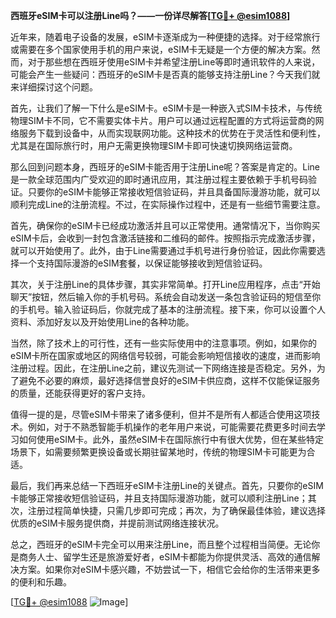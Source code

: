 **西班牙eSIM卡可以注册Line吗？——一份详尽解答[[TG💪+ @esim1088](https://t.me/s/esim1088)]**

近年来，随着电子设备的发展，eSIM卡逐渐成为一种便捷的选择。对于经常旅行或需要在多个国家使用手机的用户来说，eSIM卡无疑是一个方便的解决方案。然而，对于那些想在西班牙使用eSIM卡并希望注册Line等即时通讯软件的人来说，可能会产生一些疑问：西班牙的eSIM卡是否真的能够支持注册Line？今天我们就来详细探讨这个问题。

首先，让我们了解一下什么是eSIM卡。eSIM卡是一种嵌入式SIM卡技术，与传统物理SIM卡不同，它不需要实体卡片。用户可以通过远程配置的方式将运营商的网络服务下载到设备中，从而实现联网功能。这种技术的优势在于灵活性和便利性，尤其是在国际旅行时，用户无需更换物理SIM卡即可快速切换网络运营商。

那么回到问题本身，西班牙的eSIM卡能否用于注册Line呢？答案是肯定的。Line是一款全球范围内广受欢迎的即时通讯应用，其注册过程主要依赖于手机号码验证。只要你的eSIM卡能够正常接收短信验证码，并且具备国际漫游功能，就可以顺利完成Line的注册流程。不过，在实际操作过程中，还是有一些细节需要注意。

首先，确保你的eSIM卡已经成功激活并且可以正常使用。通常情况下，当你购买eSIM卡后，会收到一封包含激活链接和二维码的邮件。按照指示完成激活步骤，就可以开始使用了。此外，由于Line需要通过手机号进行身份验证，因此你需要选择一个支持国际漫游的eSIM套餐，以保证能够接收到短信验证码。

其次，关于注册Line的具体步骤，其实非常简单。打开Line应用程序，点击“开始聊天”按钮，然后输入你的手机号码。系统会自动发送一条包含验证码的短信至你的手机号。输入验证码后，你就完成了基本的注册流程。接下来，你可以设置个人资料、添加好友以及开始使用Line的各种功能。

当然，除了技术上的可行性，还有一些实际使用中的注意事项。例如，如果你的eSIM卡所在国家或地区的网络信号较弱，可能会影响短信接收的速度，进而影响注册过程。因此，在注册Line之前，建议先测试一下网络连接是否稳定。另外，为了避免不必要的麻烦，最好选择信誉良好的eSIM卡供应商，这样不仅能保证服务的质量，还能获得更好的客户支持。

值得一提的是，尽管eSIM卡带来了诸多便利，但并不是所有人都适合使用这项技术。例如，对于不熟悉智能手机操作的老年用户来说，可能需要花费更多时间去学习如何使用eSIM卡。此外，虽然eSIM卡在国际旅行中有很大优势，但在某些特定场景下，如需要频繁更换设备或长期驻留某地时，传统的物理SIM卡可能更为合适。

最后，我们再来总结一下西班牙eSIM卡注册Line的关键点。首先，只要你的eSIM卡能够正常接收短信验证码，并且支持国际漫游功能，就可以顺利注册Line；其次，注册过程简单快捷，只需几步即可完成；再次，为了确保最佳体验，建议选择优质的eSIM卡服务提供商，并提前测试网络连接状况。

总之，西班牙的eSIM卡完全可以用来注册Line，而且整个过程相当简便。无论你是商务人士、留学生还是旅游爱好者，eSIM卡都能为你提供灵活、高效的通信解决方案。如果你对eSIM卡感兴趣，不妨尝试一下，相信它会给你的生活带来更多的便利和乐趣。

[[TG💪+ @esim1088](https://t.me/s/esim1088) ![Image](https://i.postimg.cc/4NQfJmqS/Snipaste-2025-05-13-00-14-12.png)]
